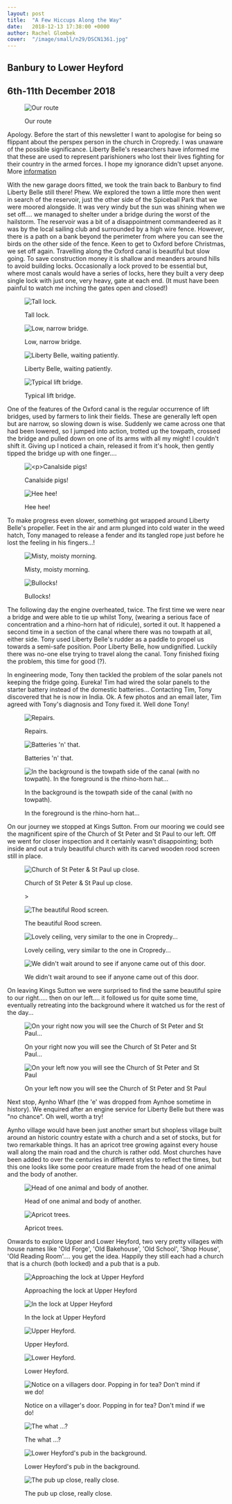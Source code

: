 ```yaml
---
layout: post
title:  "A Few Hiccups Along the Way"
date:   2018-12-13 17:38:00 +0000
author: Rachel Glombek
cover:  "/image/small/n29/DSCN1361.jpg"
---
```


<h2>Banbury to Lower Heyford</h2>
<h2>6th-11th December 2018</h2>

<figure>
 <img src="{{site.baseurl}}/image/maps/n29map.png" alt="Our route" >
 <figcaption>
 <p>Our route</p>
 </figcaption>
</figure>

<p>Apology.
Before the start of this newsletter I want to apologise for being so flippant about the perspex person in the church in Cropredy. I was unaware of the possible significance. Liberty Belle's researchers have informed me that these are used to represent parishioners who lost their lives fighting for their country in the armed forces. I hope my ignorance didn't upset anyone. More <a href="https://www.churchtimes.co.uk/articles/2018/2-march/news/uk/there-but-not-there">information</a> </p>

<p>With the new garage doors fitted, we took the train back to Banbury to find Liberty Belle still there! Phew.
We explored the town a little more then went in search of the reservoir, just the other side of the Spiceball Park that we were moored alongside. It was very windy but the sun was shining when we set off.... we managed to shelter under a bridge during the worst of the hailstorm. The reservoir was a bit of a disappointment commandeered as it was by the local sailing club and surrounded by a high wire fence. However, there is a path on a bank beyond the perimeter from where you can see the birds on the other side of the fence.
Keen to get to Oxford before Christmas, we set off again.
Travelling along the Oxford canal is beautiful but slow going. To save construction money it is shallow and meanders around hills to avoid building locks. Occasionally a lock proved to be essential but, where most canals would have a series of locks, here they built a very deep single lock with just one, very heavy, gate at each end. (It must have been painful to watch me inching the gates open and closed!)</p>

<figure>
 <img src="{{site.baseurl}}/image/small/n29/DSCN1291.jpg" alt="Tall lock." >
 <figcaption>
 <p>Tall lock.</p>
 </figcaption>
</figure>

<figure>
 <img src="{{site.baseurl}}/image/small/n29/DSCN1320.jpg" alt="Low, narrow bridge." >
 <figcaption>
 <p>Low, narrow bridge.</p>
 </figcaption>
</figure>

<figure>
 <img src="{{site.baseurl}}/image/small/n29/DSCN1372.jpg" alt="Liberty Belle, waiting patiently." >
 <figcaption>
 <p>Liberty Belle, waiting patiently.</p>
 </figcaption>
</figure>

<figure>
 <img src="{{site.baseurl}}/image/small/n29/DSCN1286.jpg" alt="Typical lift bridge." >
 <figcaption>
 <p>Typical lift bridge.</p>
 </figcaption>
</figure>


<p>One of the features of the Oxford canal is the regular occurrence of lift bridges, used by farmers to link their fields. These are generally left open but are narrow, so slowing down is wise. Suddenly we came across one that had been lowered, so I jumped into action, trotted up the towpath, crossed the bridge and pulled down on one of its arms with all my might!  I couldn't shift it. Giving up I noticed a chain, released it from it's hook, then gently tipped the bridge up with one finger....</p>

<figure>
 <img src="{{site.baseurl}}/image/small/n29/DSCN1315.jpg" alt="<p>Canalside pigs!" >
 <figcaption>
 <p>Canalside pigs!</p>
 </figcaption>
</figure>

<figure>
 <img src="{{site.baseurl}}/image/small/n29/DSCN1350.jpg" alt="Hee hee!" >
 <figcaption>
 <p>Hee hee!</p>
 </figcaption>
</figure>


<p>To make progress even slower, something got wrapped around Liberty Belle's propeller. Feet in the air and arm plunged into cold water in the weed hatch, Tony managed to release a fender and its tangled rope just before he lost the feeling in his fingers...!</p>

<figure>
 <img src="{{site.baseurl}}/image/small/n29/DSCN1354.jpg" alt="Misty, moisty morning." >
 <figcaption>
 <p>Misty, moisty morning.</p>
 </figcaption>
</figure>

<figure>
 <img src="{{site.baseurl}}/image/small/n29/DSCN1368.jpg" alt="Bullocks!" >
 <figcaption>
 <p>Bullocks!</p>
 </figcaption>
</figure>

<p>The following day the engine overheated, twice. The first time we were near a bridge and were able to tie up whilst Tony, (wearing a serious face of concentration and a rhino-horn hat of ridicule), sorted it out. It happened a second time in a section of the canal where there was no towpath at all, either side. Tony used Liberty Belle's rudder as a paddle to propel us towards a semi-safe position. Poor Liberty Belle, how undignified. Luckily there was no-one else trying to travel along the canal. Tony finished fixing the problem, this time for good (?).</p>
<p>In engineering mode, Tony then tackled the problem of the solar panels not keeping the fridge going. Eureka! Tim had wired the solar panels to the starter battery instead of the domestic batteries... Contacting Tim, Tony discovered that he is now in India. Ok. A few photos and an email later, Tim agreed with Tony's diagnosis and Tony fixed it. Well done Tony!

<figure>
 <img src="{{site.baseurl}}/image/small/n29/DSCN1361.jpg" alt="Repairs." >
 <figcaption>
 <p>Repairs.</p>
 </figcaption>
</figure>

<figure>
 <img src="{{site.baseurl}}/image/small/n29/DSCN1345.jpg" alt="Batteries 'n' that." >
 <figcaption>
 <p>Batteries 'n' that.</p>
 </figcaption>
</figure>

<figure>
 <img src="{{site.baseurl}}/image/small/n29/DSCN1366.jpg" alt="In the background is the towpath side of the canal (with no towpath). In the foreground is the rhino-horn hat..." >
 <figcaption>
 <p>In the background is the towpath side of the canal (with no towpath).</p>
 <p>In the foreground is the rhino-horn hat...</p>
 </figcaption>
</figure>


<p>On our journey we stopped at Kings Sutton.  From our mooring we could see the magnificent spire of the Church of St Peter and St Paul to our left. Off we went for closer inspection and it certainly wasn't disappointing; both inside and out a truly beautiful church with its carved wooden rood screen still in place.

<figure>
 <img src="{{site.baseurl}}/image/small/n29/DSCN1301.jpg" alt="Church of St Peter & St Paul up close." >
 <figcaption>
 <p>Church of St Peter & St Paul up close.</p>>
 </figcaption>
</figure>

<figure>
 <img src="{{site.baseurl}}/image/small/n29/DSCN1294.jpg" alt="The beautiful Rood screen." >
 <figcaption>
 <p>The beautiful Rood screen.</p>
 </figcaption>
</figure>

<figure>
 <img src="{{site.baseurl}}/image/small/n29/DSCN1298.jpg" alt="Lovely ceiling, very similar to the one in Cropredy..." >
 <figcaption>
 <p>Lovely ceiling, very similar to the one in Cropredy...</p>
 </figcaption>
</figure>

<figure>
 <img src="{{site.baseurl}}/image/small/n29/DSCN1299.jpg" alt="We didn't wait around to see if anyone came out of this door." >
 <figcaption>
 <p>We didn't wait around to see if anyone came out of this door.</p>
 </figcaption>
</figure>


<p>On leaving Kings Sutton we were surprised to find the same beautiful spire to our right..... then on our left.... it followed us for quite some time, eventually retreating into the background where it watched us for the rest of the day...</p>

<figure>
 <img src="{{site.baseurl}}/image/small/n29/DSCN1305.jpg" alt="On your right now you will see the Church of St Peter and St Paul..." >
 <figcaption>
 <p>On your right now you will see the Church of St Peter and St Paul...</p>
 </figcaption>
</figure>

<figure>
 <img src="{{site.baseurl}}/image/small/n29/DSCN1308.jpg" alt="On your left now you will see the Church of St Peter and St Paul" >
 <figcaption>
 <p>On your left now you will see the Church of St Peter and St Paul</p>
 </figcaption>
</figure>


<p>Next stop, Aynho Wharf (the 'e' was dropped from Aynhoe sometime in history). We enquired after an engine service for Liberty Belle but there was "no chance". Oh well, worth a try!</p>

<p>Aynho village would have been just another smart but shopless village built around an historic country estate with a church and a set of stocks, but for two remarkable things. It has an apricot tree growing against every house wall along the main road and the church is rather odd. Most churches have been added to over the centuries in different styles to reflect the times, but this one looks like some poor creature made from the head of one animal and the body of another.</p>

<figure>
 <img src="{{site.baseurl}}/image/small/n29/DSCN1337.jpg" alt="Head of one animal and body of another." >
 <figcaption>
 <p>Head of one animal and body of another.</p>
 </figcaption>
</figure>

<figure>
 <img src="{{site.baseurl}}/image/small/n29/DSCN1340.jpg" alt="Apricot trees." >
 <figcaption>
 <p>Apricot trees.</p>
 </figcaption>
</figure>


<p>Onwards to explore Upper and Lower Heyford, two very pretty villages with house names like 'Old Forge', 'Old Bakehouse', 'Old School', 'Shop House', 'Old Reading Room'.... you get the idea. Happily they still each had a church that is a church (both locked) and a pub that is a pub.</p>

<figure>
 <img src="{{site.baseurl}}/image/small/n29/DSCN1379.jpg" alt="Approaching the lock at Upper Heyford" >
 <figcaption>
 <p>Approaching the lock at Upper Heyford</p>
 </figcaption>
</figure>

<figure>
 <img src="{{site.baseurl}}/image/small/n29/DSCN1381.jpg" alt="In the lock at Upper Heyford" >
 <figcaption>
 <p>In the lock at Upper Heyford</p>
 </figcaption>
</figure>

<figure>
 <img src="{{site.baseurl}}/image/small/n29/DSCN1384.jpg" alt="Upper Heyford." >
 <figcaption>
 <p>Upper Heyford.</p>
 </figcaption>
</figure>

<figure>
 <img src="{{site.baseurl}}/image/small/n29/DSCN1385.jpg" alt="Lower Heyford." >
 <figcaption>
 <p>Lower Heyford.</p>
 </figcaption>
</figure>

<figure>
 <img src="{{site.baseurl}}/image/small/n29/DSCN1390c.jpg" alt="Notice on a villagers door. Popping in for tea? Don't mind if we do!" >
 <figcaption>
 <p>Notice on a villager's door. Popping in for tea? Don't mind if we do!</p>
 </figcaption>
</figure>

<figure>
 <img src="{{site.baseurl}}/image/small/n29/DSCN1382.jpg" alt="The what ...?" >
 <figcaption>
 <p>The what ...?</p>
 </figcaption>
</figure>

<figure>
 <img src="{{site.baseurl}}/image/small/n29/DSCN1387.jpg" alt="Lower Heyford's pub in the background." >
 <figcaption>
 <p>Lower Heyford's pub in the background.</p>
 </figcaption>
</figure>

<figure>
 <img src="{{site.baseurl}}/image/small/n29/DSCN1392.jpg" alt="The pub up close, really close." >
 <figcaption>
 <p>The pub up close, really close.</p>
 </figcaption>
</figure>
